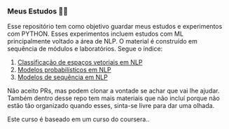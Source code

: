 ### Meus Estudos 🧑‍🎓

Esse repositório tem como objetivo guardar meus estudos e experimentos com PYTHON. Esses experimentos incluem estudos com ML principalmente voltado a área de NLP. O material é construído em sequência de módulos e laboratórios. Segue o índice:

1. [Classificação de espaços vetoriais em NLP](./Python%20Scripts/classification-vector-spaces-in-nlp/)
2. [Modelos probabilísticos em NLP](./Python%20Scripts/probabilistic-models-in-nlp)
3. [Modelos de sequência em NLP](./Python%20Scripts/sequence-models-in-nlp/)


Não aceito PRs, mas podem clonar a vontade se achar que vai lhe ajudar. Também dentro desse repo tem mais materiais que não incluí porque não estão tão organizado quando esses, sinta-se livre para dar uma olhada.

Este curso é baseado em um curso do coursera..
